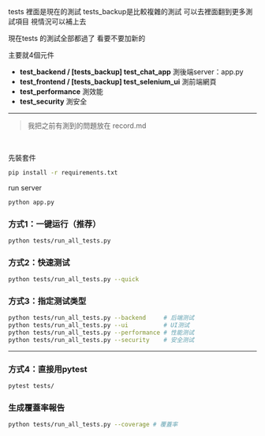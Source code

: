 

tests 裡面是現在的測試 tests_backup是比較複雜的測試 可以去裡面翻到更多測試項目 視情況可以補上去

現在tests 的測試全部都過了 看要不要加新的 

主要就4個元件

* **test_backend  /  [tests_backup] test_chat_app**
測後端server：app.py
* **test_frontend /  [tests_backup] test_selenium_ui**
測前端網頁
* **test_performance**
測效能
* **test_security**
測安全

---

>我把之前有測到的問題放在 record.md

<br>

先裝套件
```bash
pip install -r requirements.txt
```
run server
```bash
python app.py
```

### 方式1：一键运行（推荐）
```bash
python tests/run_all_tests.py
```

### 方式2：快速测试
```bash
python tests/run_all_tests.py --quick
```

### 方式3：指定测试类型
```bash
python tests/run_all_tests.py --backend     # 后端测试
python tests/run_all_tests.py --ui          # UI测试
python tests/run_all_tests.py --performance # 性能测试
python tests/run_all_tests.py --security    # 安全测试
```

---

### 方式4：直接用pytest
```bash
pytest tests/
```

### 生成覆蓋率報告
```bash
python tests/run_all_tests.py --coverage # 覆蓋率
```
